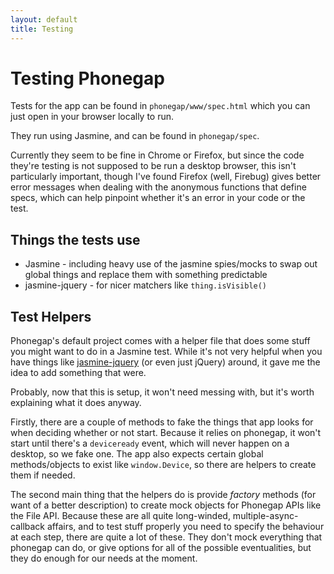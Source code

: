 ```yaml
---
layout: default
title: Testing
---
```


Testing Phonegap
================
Tests for the app can be found in `phonegap/www/spec.html` which you can just open in your browser locally to run.

They run using Jasmine, and can be found in `phonegap/spec`.

Currently they seem to be fine in Chrome or Firefox, but since the code they're testing is not
supposed to be run a desktop browser, this isn't particularly important, though I've found Firefox (well, Firebug)
gives better error messages when dealing with the anonymous functions that define specs, which can help pinpoint
whether it's an error in your code or the test.

Things the tests use
--------------------
- Jasmine - including heavy use of the jasmine spies/mocks to swap out global things and replace them with something predictable
- jasmine-jquery - for nicer matchers like `thing.isVisible()`


Test Helpers
------------
Phonegap's default project comes with a helper file that does some stuff you might want to do in a Jasmine test. While it's not very helpful when you have things like [jasmine-jquery](https://github.com/velesin/jasmine-jquery) (or even just jQuery) around, it gave me the idea to add something that were.

Probably, now that this is setup, it won't need messing with, but it's worth explaining what it does anyway.

Firstly, there are a couple of methods to fake the things that app looks for when deciding whether or not start. Because it relies on phonegap, it won't start until there's a `deviceready` event, which will never happen on a desktop, so we fake one. The app also expects certain global methods/objects to exist like `window.Device`, so there are helpers to create them if needed.

The second main thing that the helpers do is provide *factory* methods (for want of a better description) to create mock objects for Phonegap APIs like the File API. Because these are all quite long-winded, multiple-async-callback affairs, and to test stuff properly you need to specify the behaviour at each step, there are quite a lot of these. They don't mock everything that phonegap can do, or give options for all of the possible eventualities, but they do enough for our needs at the moment.